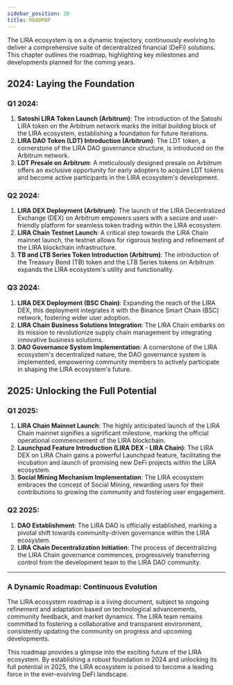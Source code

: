 ```yaml
---
sidebar_position: 20
title: ROADMAP
---
```


The LIRA ecosystem is on a dynamic trajectory, continuously evolving to deliver a comprehensive suite of decentralized financial (DeFi) solutions. This chapter outlines the roadmap, highlighting key milestones and developments planned for the coming years.

## 2024: Laying the Foundation

### Q1 2024:

1. **Satoshi LIRA Token Launch (Arbitrum)**: The introduction of the Satoshi LIRA token on the Arbitrum network marks the initial building block of the LIRA ecosystem, establishing a foundation for future iterations.
2. **LIRA DAO Token (LDT) Introduction (Arbitrum)**: The LDT token, a cornerstone of the LIRA DAO governance structure, is introduced on the Arbitrum network.
3. **LDT Presale on Arbitrum**: A meticulously designed presale on Arbitrum offers an exclusive opportunity for early adopters to acquire LDT tokens and become active participants in the LIRA ecosystem's development.

### Q2 2024:

1. **LIRA DEX Deployment (Arbitrum)**: The launch of the LIRA Decentralized Exchange (DEX) on Arbitrum empowers users with a secure and user-friendly platform for seamless token trading within the LIRA ecosystem.
2. **LIRA Chain Testnet Launch**: A critical step towards the LIRA Chain mainnet launch, the testnet allows for rigorous testing and refinement of the LIRA blockchain infrastructure.
3. **TB and LTB Series Token Introduction (Arbitrum)**: The introduction of the Treasury Bond (TB) token and the LTB Series tokens on Arbitrum expands the LIRA ecosystem's utility and functionality.

### Q3 2024:

1. **LIRA DEX Deployment (BSC Chain)**: Expanding the reach of the LIRA DEX, this deployment integrates it with the Binance Smart Chain (BSC) network, fostering wider user adoption.
2. **LIRA Chain Business Solutions Integration**: The LIRA Chain embarks on its mission to revolutionize supply chain management by integrating innovative business solutions.
3. **DAO Governance System Implementation**: A cornerstone of the LIRA ecosystem's decentralized nature, the DAO governance system is implemented, empowering community members to actively participate in shaping the LIRA ecosystem's future.

## 2025: Unlocking the Full Potential

### Q1 2025:

1. **LIRA Chain Mainnet Launch**: The highly anticipated launch of the LIRA Chain mainnet signifies a significant milestone, marking the official operational commencement of the LIRA blockchain.
2. **Launchpad Feature Introduction (LIRA DEX - LIRA Chain)**: The LIRA DEX on LIRA Chain gains a powerful Launchpad feature, facilitating the incubation and launch of promising new DeFi projects within the LIRA ecosystem.
3. **Social Mining Mechanism Implementation**: The LIRA ecosystem embraces the concept of Social Mining, rewarding users for their contributions to growing the community and fostering user engagement.

### Q2 2025:

1. **DAO Establishment**: The LIRA DAO is officially established, marking a pivotal shift towards community-driven governance within the LIRA ecosystem.
2. **LIRA Chain Decentralization Initiation**: The process of decentralizing the LIRA Chain governance commences, progressively transferring control from the development team to the LIRA DAO community.

---

### A Dynamic Roadmap: Continuous Evolution
The LIRA ecosystem roadmap is a living document, subject to ongoing refinement and adaptation based on technological advancements, community feedback, and market dynamics. The LIRA team remains committed to fostering a collaborative and transparent environment, consistently updating the community on progress and upcoming developments.

This roadmap provides a glimpse into the exciting future of the LIRA ecosystem. By establishing a robust foundation in 2024 and unlocking its full potential in 2025, the LIRA ecosystem is poised to become a leading force in the ever-evolving DeFi landscape.